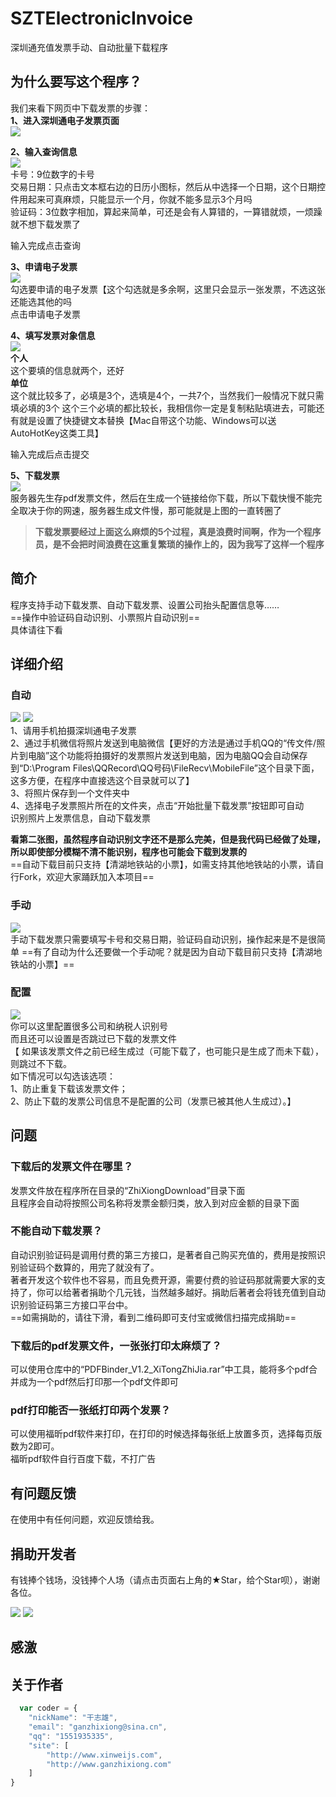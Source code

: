 # SZTElectronicInvoice
深圳通充值发票手动、自动批量下载程序

## 为什么要写这个程序？
我们来看下网页中下载发票的步骤：  
**1、进入深圳通电子发票页面**  
![](https://github.com/GanZhiXiong/SZTElectronicInvoice/blob/master/Images/1.png)

**2、输入查询信息**  
![](https://github.com/GanZhiXiong/SZTElectronicInvoice/blob/master/Images/2.png)  
卡号：9位数字的卡号  
交易日期：只点击文本框右边的日历小图标，然后从中选择一个日期，这个日期控件用起来可真麻烦，只能显示一个月，你就不能多显示3个月吗  
验证码：3位数字相加，算起来简单，可还是会有人算错的，一算错就烦，一烦躁就不想下载发票了 
  
输入完成点击查询

**3、申请电子发票**  
![](https://github.com/GanZhiXiong/SZTElectronicInvoice/blob/master/Images/3.png)  
勾选要申请的电子发票【这个勾选就是多余啊，这里只会显示一张发票，不选这张还能选其他的吗  
点击申请电子发票  

**4、填写发票对象信息**  
![](https://github.com/GanZhiXiong/SZTElectronicInvoice/blob/master/Images/4.png)  
**个人**  
这个要填的信息就两个，还好  
**单位**   
这个就比较多了，必填是3个，选填是4个，一共7个，当然我们一般情况下就只需填必填的3个
这个三个必填的都比较长，我相信你一定是复制粘贴填进去，可能还有就是设置了快捷键文本替换【Mac自带这个功能、Windows可以送AutoHotKey这类工具】  

输入完成后点击提交


**5、下载发票**  
![](https://github.com/GanZhiXiong/SZTElectronicInvoice/blob/master/Images/5.png)  
服务器先生存pdf发票文件，然后在生成一个链接给你下载，所以下载快慢不能完全取决于你的网速，服务器生成文件慢，那可能就是上图的一直转圈了

> **下载发票要经过上面这么麻烦的5个过程，真是浪费时间啊，作为一个程序员，是不会把时间浪费在这重复繁琐的操作上的，因为我写了这样一个程序**  

## 简介 
程序支持手动下载发票、自动下载发票、设置公司抬头配置信息等……  
==操作中验证码自动识别、小票照片自动识别==  
具体请往下看  

## 详细介绍
### 自动
![](https://github.com/GanZhiXiong/SZTElectronicInvoice/blob/master/Images/自动1.png)
![](https://github.com/GanZhiXiong/SZTElectronicInvoice/blob/master/Images/自动2.png)  
1、请用手机拍摄深圳通电子发票  
2、通过手机微信将照片发送到电脑微信【更好的方法是通过手机QQ的“传文件/照片到电脑”这个功能将拍摄好的发票照片发送到电脑，因为电脑QQ会自动保存到“D:\Program Files\QQRecord\QQ号码\FileRecv\MobileFile”这个目录下面，这多方便，在程序中直接选这个目录就可以了】  
3、将照片保存到一个文件夹中  
4、选择电子发票照片所在的文件夹，点击“开始批量下载发票”按钮即可自动  
   识别照片上发票信息，自动下载发票

**看第二张图，虽然程序自动识别文字还不是那么完美，但是我代码已经做了处理，所以即使部分模糊不清不能识别，程序也可能会下载到发票的**  
==自动下载目前只支持【清湖地铁站的小票】，如需支持其他地铁站的小票，请自行Fork，欢迎大家踊跃加入本项目==

### 手动
![](https://github.com/GanZhiXiong/SZTElectronicInvoice/blob/master/Images/手动1.png)  
手动下载发票只需要填写卡号和交易日期，验证码自动识别，操作起来是不是很简单
==有了自动为什么还要做一个手动呢？就是因为自动下载目前只支持【清湖地铁站的小票】==

### 配置  
![](https://github.com/GanZhiXiong/SZTElectronicInvoice/blob/master/Images/配置.png)  
你可以这里配置很多公司和纳税人识别号  
而且还可以设置是否跳过已下载的发票文件  
【
如果该发票文件之前已经生成过（可能下载了，也可能只是生成了而未下载），则跳过不下载。  
如下情况可以勾选该选项：  
1、防止重复下载该发票文件；  
2、防止下载的发票公司信息不是配置的公司（发票已被其他人生成过）。】
   
## 问题        
### 下载后的发票文件在哪里？
发票文件放在程序所在目录的“ZhiXiongDownload”目录下面  
且程序会自动将按照公司名称将发票金额归类，放入到对应金额的目录下面

### 不能自动下载发票？
自动识别验证码是调用付费的第三方接口，是著者自己购买充值的，费用是按照识别验证码个数算的，用完了就没有了。  
著者开发这个软件也不容易，而且免费开源，需要付费的验证码那就需要大家的支持了，你可以给著者捐助个几元钱，当然越多越好。捐助后著者会将钱充值到自动识别验证码第三方接口平台中。   
==如需捐助的，请往下滑，看到二维码即可支付宝或微信扫描完成捐助==

### 下载后的pdf发票文件，一张张打印太麻烦了？
可以使用仓库中的“PDFBinder_V1.2_XiTongZhiJia.rar”中工具，能将多个pdf合并成为一个pdf然后打印那一个pdf文件即可

### pdf打印能否一张纸打印两个发票？
可以使用福昕pdf软件来打印，在打印的时候选择每张纸上放置多页，选择每页版数为2即可。  
福昕pdf软件自行百度下载，不打广告

## 有问题反馈
在使用中有任何问题，欢迎反馈给我。

## 捐助开发者
有钱捧个钱场，没钱捧个人场（请点击页面右上角的★Star，给个Star呗），谢谢各位。

![](https://github.com/GanZhiXiong/ZXLPR/blob/master/Images/alipay_qrcode.png)
![](https://github.com/GanZhiXiong/ZXLPR/blob/master/Images/weixinpay_qrcode.png)

<!--
<div style="text-align:center;">
    <div style="display:inline-block<p></p>;"><img src="https://github.com/GanZhiXiong/ZhiXiongYouDaoNoteInstallationPackage/blob/master/images/Pay/AlipayQRCode.jpg"></div>
    <div style="display:inline-block;margin-left:40px;"><img src="https://github.com/GanZhiXiong/ZhiXiongYouDaoNoteInstallationPackage/blob/master/images/Pay/weixinpay_qrcode.jpg"></div>
    <div style="font-weight:bold;margin-top:15px;">您的支持是我持续开发的最大动力。
        <br>退款没有有效期，只需要提供付款截图和收款二维码即可（不是二维码名片）
        <br>如需退款请发邮件至：ganzhixiong@sina.cn
    </div>
</div>
-->

## 感激
  

## 关于作者

```javascript
  var coder = {
	"nickName": "干志雄",
    "email": "ganzhixiong@sina.cn",
    "qq": "1551935335",
    "site": [
        "http://www.xinweijs.com",
        "http://www.ganzhixiong.com"
    ]
}
```